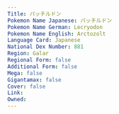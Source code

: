 ```yaml
---
﻿Title: パッチルドン
Pokemon Name Japanese: パッチルドン
Pokemon Name German: Lecryodon
Pokemon Name English: Arctozolt
Language Card: Japanese
National Dex Number: 881
Region: Galar
Regional Form: false
Additional Form: false
Mega: false
Gigantamax: false
Cover: false
Link: 
Owned: 
---
```

